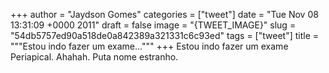 
+++
author = "Jaydson Gomes"
categories = ["tweet"]
date = "Tue Nov 08 13:31:09 +0000 2011"
draft = false
image = "{TWEET_IMAGE}"
slug = "54db5757ed90a518de0a842389a321331c6c93ed"
tags = ["tweet"]
title = """Estou indo fazer um exame..."""
+++
Estou indo fazer um exame Periapical. Ahahah. Puta nome estranho.
